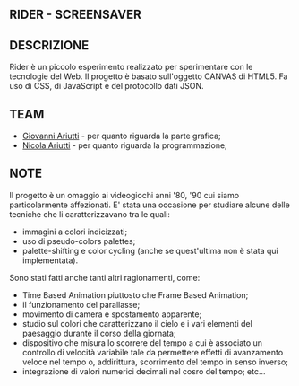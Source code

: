 ## RIDER - SCREENSAVER

## DESCRIZIONE
Rider è un piccolo esperimento realizzato per sperimentare con le tecnologie del Web. Il progetto è basato sull'oggetto CANVAS di HTML5. Fa uso di CSS, di JavaScript e del protocollo dati JSON.

## TEAM
- <a href="http://giovanniariutti.blogspot.it/" alt="Givanni Ariutti" target="_blank">Giovanni Ariutti</a> - per quanto riguarda la parte grafica;
- <a href="http://www.limulo.net/it/templates/info.php" alt="Nicola Ariutti" target="_blank">Nicola Ariutti</a> - per quanto riguarda la programmazione;

## NOTE
Il progetto è un omaggio ai videogiochi anni '80, '90 cui siamo particolarmente affezionati. E' stata una occasione per studiare alcune delle tecniche che li caratterizzavano tra le quali:
- immagini a colori indicizzati;
- uso di pseudo-colors palettes;
- palette-shifting e color cycling (anche se quest'ultima non è stata qui implementata).

Sono stati fatti anche tanti altri ragionamenti, come:
- Time Based Animation piuttosto che Frame Based Animation;
- il funzionamento del parallasse;
- movimento di camera e spostamento apparente;
- studio sul colori che caratterizzano il cielo e i vari elementi del paesaggio durante il corso della giornata;
- dispositivo che misura lo scorrere del tempo a cui è associato un controllo di velocità variabile tale da permettere effetti di avanzamento veloce nel tempo o, addirittura, scorrimento del tempo in senso inverso;
- integrazione di valori numerici decimali nel cosro del tempo;
etc…



